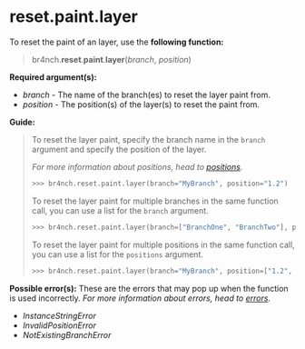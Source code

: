 # reset.paint.layer

To reset the paint of an layer, use the **following function:**

> br4nch.**reset**.**paint**.**layer**(*branch*, *position*)

**Required argument(s):**

- *branch* - The name of the branch(es) to reset the layer paint from.
- *position* - The position(s) of the layer(s) to reset the paint from.

**Guide:**

> To reset the layer paint, specify the branch name in the `branch` argument and specify the position of the layer.
>
> *For more information about positions, head to [positions](../../guides/positions.md).*
>
> ```python
> >>> br4nch.reset.paint.layer(branch="MyBranch", position="1.2")
> ```
>
> To reset the layer paint for multiple branches in the same function call, you can use a list for the `branch` argument.
>
> ```python
> >>> br4nch.reset.paint.layer(branch=["BranchOne", "BranchTwo"], position="1.2")
> ```
>
> To reset the layer paint for multiple positions in the same function call, you can use a list for the `positions` argument.
>
> ```python
> >>> br4nch.reset.paint.layer(branch="MyBranch", position=["1.2", "2.3"])
> ```

**Possible error(s):**
These are the errors that may pop up when the function is used incorrectly.
*For more information about errors, head to [errors](../../guides/errors.md).*

- *InstanceStringError*
- *InvalidPositionError*
- *NotExistingBranchError*
